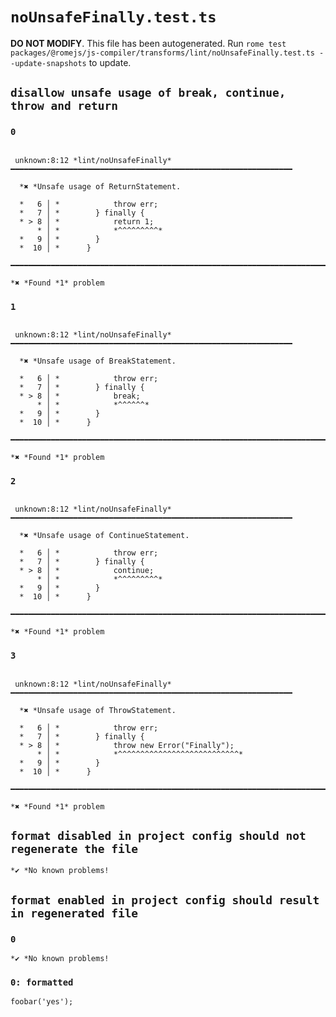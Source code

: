 # `noUnsafeFinally.test.ts`

**DO NOT MODIFY**. This file has been autogenerated. Run `rome test packages/@romejs/js-compiler/transforms/lint/noUnsafeFinally.test.ts --update-snapshots` to update.

## `disallow unsafe usage of break, continue, throw and return`

### `0`

```

 unknown:8:12 *lint/noUnsafeFinally* ━━━━━━━━━━━━━━━━━━━━━━━━━━━━━━━━━━━━━━━━━━━━━━━━━━━━━━━━━━━━━━━

  *✖ *Unsafe usage of ReturnStatement.

  *   6 │ *            throw err;
  *   7 │ *        } finally {
  * > 8 │ *            return 1;
      * │ *            *^^^^^^^^^* 
  *   9 │ *        }
  *  10 │ *      }

━━━━━━━━━━━━━━━━━━━━━━━━━━━━━━━━━━━━━━━━━━━━━━━━━━━━━━━━━━━━━━━━━━━━━━━━━━━━━━━━━━━━━━━━━━━━━━━━━━━━

*✖ *Found *1* problem

```

### `1`

```

 unknown:8:12 *lint/noUnsafeFinally* ━━━━━━━━━━━━━━━━━━━━━━━━━━━━━━━━━━━━━━━━━━━━━━━━━━━━━━━━━━━━━━━

  *✖ *Unsafe usage of BreakStatement.

  *   6 │ *            throw err;
  *   7 │ *        } finally {
  * > 8 │ *            break;
      * │ *            *^^^^^^* 
  *   9 │ *        }
  *  10 │ *      }

━━━━━━━━━━━━━━━━━━━━━━━━━━━━━━━━━━━━━━━━━━━━━━━━━━━━━━━━━━━━━━━━━━━━━━━━━━━━━━━━━━━━━━━━━━━━━━━━━━━━

*✖ *Found *1* problem

```

### `2`

```

 unknown:8:12 *lint/noUnsafeFinally* ━━━━━━━━━━━━━━━━━━━━━━━━━━━━━━━━━━━━━━━━━━━━━━━━━━━━━━━━━━━━━━━

  *✖ *Unsafe usage of ContinueStatement.

  *   6 │ *            throw err;
  *   7 │ *        } finally {
  * > 8 │ *            continue;
      * │ *            *^^^^^^^^^* 
  *   9 │ *        }
  *  10 │ *      }

━━━━━━━━━━━━━━━━━━━━━━━━━━━━━━━━━━━━━━━━━━━━━━━━━━━━━━━━━━━━━━━━━━━━━━━━━━━━━━━━━━━━━━━━━━━━━━━━━━━━

*✖ *Found *1* problem

```

### `3`

```

 unknown:8:12 *lint/noUnsafeFinally* ━━━━━━━━━━━━━━━━━━━━━━━━━━━━━━━━━━━━━━━━━━━━━━━━━━━━━━━━━━━━━━━

  *✖ *Unsafe usage of ThrowStatement.

  *   6 │ *            throw err;
  *   7 │ *        } finally {
  * > 8 │ *            throw new Error("Finally");
      * │ *            *^^^^^^^^^^^^^^^^^^^^^^^^^^^* 
  *   9 │ *        }
  *  10 │ *      }

━━━━━━━━━━━━━━━━━━━━━━━━━━━━━━━━━━━━━━━━━━━━━━━━━━━━━━━━━━━━━━━━━━━━━━━━━━━━━━━━━━━━━━━━━━━━━━━━━━━━

*✖ *Found *1* problem

```

## `format disabled in project config should not regenerate the file`

```
*✔ *No known problems!

```

## `format enabled in project config should result in regenerated file`

### `0`

```
*✔ *No known problems!

```

### `0: formatted`

```
foobar('yes');

```
